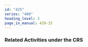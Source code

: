 ```yaml
---
id: "425"
series: "400"
heading_level: 3
page_in_manual: 420-33
---
```


### Related Activities under the CRS